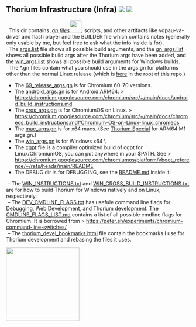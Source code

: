 ## Thorium Infrastructure (Infra) <img src="https://github.com/Alex313031/Thorium/blob/main/logos/NEW/build_light.svg#gh-dark-mode-only"> <img src="https://github.com/Alex313031/Thorium/blob/main/logos/NEW/build_dark.svg#gh-light-mode-only">

&nbsp;&nbsp;This dir contains [*.gn files*](https://gn.googlesource.com/gn/)<img src="https://github.com/Alex313031/Thorium/blob/main/logos/NEW/gn-logo.png" width="32">, scripts, and other artifacts like vdpau-va-driver and flash player and the BUILDER file which contains notes (generally only usable by me, but feel free to ask what the info inside is for). \
&nbsp;&nbsp;The [args.list](https://github.com/Alex313031/Thorium/blob/main/infra/args.list) file shows all possible build arguments, and the [gn_args.list](https://github.com/Alex313031/Thorium/blob/main/infra/gn_args.list) shows all possible build args after the Thorium args have been added, and the [win_args.list](https://github.com/Alex313031/Thorium/blob/main/infra/win_args.list) shows all possible build arguments for Windows builds. \
&nbsp;&nbsp;The &#42;.gn files contain what you should use in the args.gn for platforms other than the normal Linux release (which is [here](https://github.com/Alex313031/Thorium/blob/main/args.gn) in the root of this repo.)

 - The [69_release_args.gn](https://github.com/Alex313031/Thorium/blob/main/infra/69_release_args.gn) is for Chromium 60-70 versions.
 - The [android_args.gn](https://github.com/Alex313031/Thorium/blob/main/infra/android_args.gn) is for Android ARM64. > https://chromium.googlesource.com/chromium/src/+/main/docs/android_build_instructions.md
 - The [cros_args.gn](https://github.com/Alex313031/Thorium/blob/main/infra/cros_args.gn) is for ChromiumOS on Linux. > https://chromium.googlesource.com/chromium/src/+/main/docs/chromeos_build_instructions.md#Chromium-OS-on-Linux-linux_chromeos
 - The [mac_args.gn](https://github.com/Alex313031/Thorium/blob/main/infra/mac_args.gn) is for x64 macs. (See [Thorium Special](https://github.com/Alex313031/Thorium-Special) for ARM64 M1 args.gn.)
 - The [win_args.gn](https://github.com/Alex313031/Thorium/blob/main/infra/win_args.gn) is for Windows x64 \
 - The [cgpt](https://github.com/Alex313031/Thorium/blob/main/infra/cgpt) file is a compiler optimized build of cgpt for Linux/ChromiumOS, you can put anywhere in your $PATH. See > https://chromium.googlesource.com/chromiumos/platform/vboot_reference/+/refs/heads/main/README
 - The DEBUG dir is for DEBUGGING, see the [README.md](https://github.com/Alex313031/Thorium/tree/main/infra/DEBUG#readme) inside it.

&nbsp;&ndash; The [WIN_INSTRUCTIONS.txt](https://github.com/Alex313031/Thorium/blob/main/infra/WIN_INSTRUCTIONS.txt) and [WIN_CROSS_BUILD_INSTRUCTIONS.txt](https://github.com/Alex313031/Thorium/blob/main/infra/WIN_CROSS_BUILD_INSTRUCTIONS.txt) are for how to build Thorium for Windows natively and on Linux, respectively. \
&nbsp;&ndash; The [DEV_CMDLINE_FLAGS.txt](https://github.com/Alex313031/Thorium/blob/main/infra/DEV_CMDLINE_FLAGS.txt) has usefule command line flags for Debugging, Web Development, and Thorium development. The [CMDLINE_FLAGS_LIST.md](https://github.com/Alex313031/Thorium/blob/main/infra/CMDLINE_FLAGS_LIST.md) contains a list of all possible cmdline flags for Chromium. It is borrowed from > https://peter.sh/experiments/chromium-command-line-switches/ \
&nbsp;&ndash; The [thorium_devel_bookmarks.html](https://github.com/Alex313031/Thorium/blob/main/infra/thorium_devel_bookmarks.html) file contain the bookmarks I use for Thorium development and rebasing the files it uses.

<img src="https://github.com/Alex313031/Thorium/blob/main/logos/NEW/thorium_infra_256.png" width="200">
